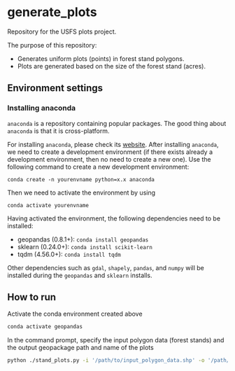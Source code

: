 # generate_plots
Repository for the USFS plots project.

The purpose of this repository:
- Generates uniform plots (points) in forest stand polygons. 
- Plots are generated based on the size of the forest stand (acres). 

## Environment settings
### Installing anaconda
`anaconda` is a repository containing popular packages. The good thing about `anaconda` is that it is cross-platform.

For installing `anaconda`, please check its [website](https://www.anaconda.com/distribution/).
After installing `anaconda`, we need to create a development environment (if there exists already a development environment, then no need to create a new one). Use the following command to create a new development environment:

`conda create -n yourenvname python=x.x anaconda`

Then we need to activate the environment by using

`conda activate yourenvname`

Having activated the environment, the following dependencies need to be installed:

* geopandas (0.8.1+): `conda install geopandas`
* sklearn (0.24.0+):  `conda install scikit-learn`
* tqdm (4.56.0+):     `conda install tqdm`

Other dependencies such as `gdal`, `shapely`, `pandas`, and `numpy` will be installed during the `geopandas` and `sklearn` installs.

## How to run
Activate the conda environment created above
```bash
conda activate geopandas
```

In the command prompt, specify the input polygon data (forest stands) and the output geopackage path and name of the plots
```bash
python ./stand_plots.py -i '/path/to/input_polygon_data.shp' -o '/path/to/plots.gpkg'
```
